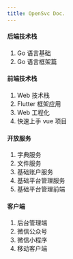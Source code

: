 ```yaml
---
title: OpenSvc Doc.
---
```


#### 后端技术栈

1. Go 语言基础
2. Go 语言框架篇


#### 前端技术栈
1. Web 技术栈
2. Flutter 框架应用
3. Web 工程化
4. 快速上手 vue 项目

#### 开放服务

1. 字典服务
2. 文件服务
3. 基础账户服务
4. 基础平台管理服务
5. 基础平台管理前端

#### 客户端

1. 后台管理端
2. 微信公众号
3. 微信小程序
4. 移动客户端
